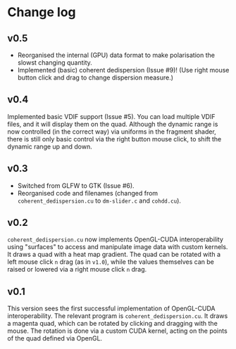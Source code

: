 # Change log

## v0.5

- Reorganised the internal (GPU) data format to make polarisation the slowst changing quantity.
- Implemented (basic) coherent dedispersion (Issue #9)! (Use right mouse button click and drag to change dispersion measure.)

## v0.4

Implemented basic VDIF support (Issue #5).
You can load multiple VDIF files, and it will display them on the quad.
Although the dynamic range is now controlled (in the correct way) via uniforms in the fragment shader, there is still only basic control via the right button mouse click, to shift the dynamic range up and down.

## v0.3

- Switched from GLFW to GTK (Issue #6).
- Reorganised code and filenames (changed from `coherent_dedispersion.cu` to `dm-slider.c` and `cohdd.cu`).

## v0.2

`coherent_dedispersion.cu` now implements OpenGL-CUDA interoperability using "surfaces" to access and manipulate image data with custom kernels.
It draws a quad with a heat map gradient.
The quad can be rotated with a left mouse click `n` drag (as in `v1.0`), while the values themselves can be raised or lowered via a right mouse click `n` drag.

## v0.1

This version sees the first successful implementation of OpenGL-CUDA interoperability.
The relevant program is `coherent_dedispersion.cu`.
It draws a magenta quad, which can be rotated by clicking and dragging with the mouse.
The rotation is done via a custom CUDA kernel, acting on the points of the quad defined via OpenGL.
